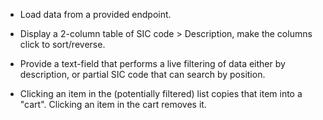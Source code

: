 - Load data from a provided endpoint.

- Display a 2-column table of SIC code > Description, make the columns click to sort/reverse.

- Provide a text-field that performs a live filtering of data either by description, or partial SIC code that can search by position.

- Clicking an item in the (potentially filtered) list copies that item into a "cart". Clicking an item in the cart removes it.